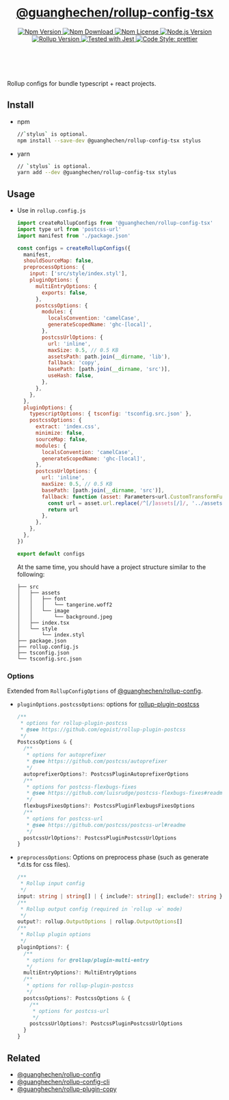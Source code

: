 <header>
  <h1 align="center">
    <a href="https://github.com/guanghechen/node-scaffolds/tree/master/packages/rollup-config-tsx#readme">@guanghechen/rollup-config-tsx</a>
  </h1>
  <div align="center">
    <a href="https://www.npmjs.com/package/@guanghechen/rollup-config-tsx">
      <img
        alt="Npm Version"
        src="https://img.shields.io/npm/v/@guanghechen/rollup-config-tsx.svg"
      />
    </a>
    <a href="https://www.npmjs.com/package/@guanghechen/rollup-config-tsx">
      <img
        alt="Npm Download"
        src="https://img.shields.io/npm/dm/@guanghechen/rollup-config-tsx.svg"
      />
    </a>
    <a href="https://www.npmjs.com/package/@guanghechen/rollup-config-tsx">
      <img
        alt="Npm License"
        src="https://img.shields.io/npm/l/@guanghechen/rollup-config-tsx.svg"
      />
    </a>
    <a href="https://github.com/nodejs/node">
      <img
        alt="Node.js Version"
        src="https://img.shields.io/node/v/@guanghechen/rollup-config-tsx"
      />
    </a>
    <a href="https://github.com/rollup/rollup">
      <img
        alt="Rollup Version"
        src="https://img.shields.io/npm/dependency-version/@guanghechen/rollup-config-tsx/peer/rollup"
      />
    </a>
    <a href="https://github.com/facebook/jest">
      <img
        alt="Tested with Jest"
        src="https://img.shields.io/badge/tested_with-jest-9c465e.svg"
      />
    </a>
    <a href="https://github.com/prettier/prettier">
      <img
        alt="Code Style: prettier"
        src="https://img.shields.io/badge/code_style-prettier-ff69b4.svg?style=flat-square"
      />
    </a>
  </div>
</header>
<br/>


Rollup configs for bundle typescript + react projects.

## Install

* npm

  ```bash
  //`stylus` is optional.
  npm install --save-dev @guanghechen/rollup-config-tsx stylus
  ```

* yarn

  ```bash
  // `stylus` is optional.
  yarn add --dev @guanghechen/rollup-config-tsx stylus
  ```

## Usage

* Use in `rollup.config.js`

  ```javascript
  import createRollupConfigs from '@guanghechen/rollup-config-tsx'
  import type url from 'postcss-url'
  import manifest from './package.json'

  const configs = createRollupConfigs({
    manifest,
    shouldSourceMap: false,
    preprocessOptions: {
      input: ['src/style/index.styl'],
      pluginOptions: {
        multiEntryOptions: {
          exports: false,
        },
        postcssOptions: {
          modules: {
            localsConvention: 'camelCase',
            generateScopedName: 'ghc-[local]',
          },
          postcssUrlOptions: {
            url: 'inline',
            maxSize: 0.5, // 0.5 KB
            assetsPath: path.join(__dirname, 'lib'),
            fallback: 'copy',
            basePath: [path.join(__dirname, 'src')],
            useHash: false,
          },
        },
      },
    },
    pluginOptions: {
      typescriptOptions: { tsconfig: 'tsconfig.src.json' },
      postcssOptions: {
        extract: 'index.css',
        minimize: false,
        sourceMap: false,
        modules: {
          localsConvention: 'camelCase',
          generateScopedName: 'ghc-[local]',
        },
        postcssUrlOptions: {
          url: 'inline',
          maxSize: 0.5, // 0.5 KB
          basePath: [path.join(__dirname, 'src')],
          fallback: function (asset: Parameters<url.CustomTransformFunction>[0]) {
            const url = asset.url.replace(/^[/]assets[/]/, '../assets/')
            return url
          },
        },
      },
    },
  })

  export default configs
  ```

  At the same time, you should have a project structure similar to the following:

  ```
  ├── src
  │   ├── assets
  │   │   ├── font
  │   │   │   └── tangerine.woff2
  │   │   └── image
  │   │       └── background.jpeg
  │   ├── index.tsx
  │   └── style
  │       └── index.styl
  ├── package.json
  ├── rollup.config.js
  ├── tsconfig.json
  └── tsconfig.src.json
  ```

### Options

Extended from `RollupConfigOptions` of [@guanghechen/rollup-config][].


* `pluginOptions.postcssOptions`: options for [rollup-plugin-postcss][]

  ```typescript
  /**
   * options for rollup-plugin-postcss
   * @see https://github.com/egoist/rollup-plugin-postcss
   */
  PostcssOptions & {
    /**
     * options for autoprefixer
     * @see https://github.com/postcss/autoprefixer
     */
    autoprefixerOptions?: PostcssPluginAutoprefixerOptions
    /**
     * options for postcss-flexbugs-fixes
     * @see https://github.com/luisrudge/postcss-flexbugs-fixes#readme
     */
    flexbugsFixesOptions?: PostcssPluginFlexbugsFixesOptions
    /**
     * options for postcss-url
     * @see https://github.com/postcss/postcss-url#readme
     */
    postcssUrlOptions?: PostcssPluginPostcssUrlOptions
  }
  ```

* `preprocessOptions`: Options on preprocess phase (such as generate *.d.ts for css files).

  ```typescript
  /**
   * Rollup input config
   */
  input: string | string[] | { include?: string[]; exclude?: string }
  /**
   * Rollup output config (required in `rollup -w` mode)
   */
  output?: rollup.OutputOptions | rollup.OutputOptions[]
  /**
   * Rollup plugin options
   */
  pluginOptions?: {
    /**
     * options for @rollup/plugin-multi-entry
     */
    multiEntryOptions?: MultiEntryOptions
    /**
     * options for rollup-plugin-postcss
     */
    postcssOptions?: PostcssOptions & {
      /**
       * options for postcss-url
       */
      postcssUrlOptions?: PostcssPluginPostcssUrlOptions
    }
  }
  ```


## Related

* [@guanghechen/rollup-config][]
* [@guanghechen/rollup-config-cli][]
* [@guanghechen/rollup-plugin-copy][]


[homepage]: https://github.com/guanghechen/node-scaffolds/tree/master/packages/rollup-config-tsx#readme
[@guanghechen/rollup-config]: https://www.npmjs.com/package/@guanghechen/rollup-config
[@guanghechen/rollup-config-cli]: https://www.npmjs.com/package/@guanghechen/rollup-config-cli
[@guanghechen/rollup-config-tsx]: https://www.npmjs.com/package/@guanghechen/rollup-config-tsx
[@guanghechen/rollup-plugin-copy]: https://www.npmjs.com/package/@guanghechen/rollup-plugin-copy
[rollup-plugin-postcss]: https://github.com/egoist/rollup-plugin-postcss
